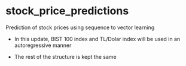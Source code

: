# stock_price_predictions
Prediction of stock prices using sequence to vector learning

* In this update, BIST 100 index and TL/Dolar index will be used in an autoregressive manner

* The rest of the structure is kept the same
